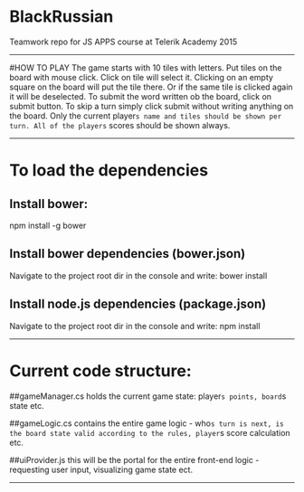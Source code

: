 # BlackRussian
Teamwork repo for JS APPS course at Telerik Academy 2015

---------------------------------------------------------------------

#HOW TO PLAY
The game starts with 10 tiles with letters. Put tiles on the board with mouse click. Click on tile will select it. Clicking on an empty square on the board will put the tile there. Or if the same tile is clicked again it will be deselected. To submit the word written ob the board, click on submit button. To skip a turn simply click submit without writing anything on the board.
Only the current player`s name and tiles should be shown per turn.
All of the players` scores should be shown always.

---------------------------------------------------------------------

# To load the dependencies
## Install bower:
npm install -g bower
## Install bower dependencies (bower.json)
Navigate to the project root dir in the console and write:
bower install
## Install node.js dependencies (package.json)
Navigate to the project root dir in the console and write:
npm install

---------------------------------------------------------------------

# Current code structure:

##gameManager.cs
holds the current game state: player`s points, board`s state etc.

##gameLogic.cs
contains the entire game logic - who`s turn is next, is the board state valid according to the rules, player`s score calculation etc.

##uiProvider.js
this will be the portal for the entire front-end logic - requesting user input, visualizing game state ect.

---------------------------------------------------------------------
